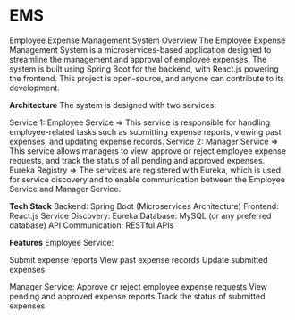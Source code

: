 # EMS
Employee Expense Management System
Overview
The Employee Expense Management System is a microservices-based application designed to streamline the management and approval of employee expenses. The system is built using Spring Boot for the backend, with React.js powering the frontend. This project is open-source, and anyone can contribute to its development.

**Architecture**
The system is designed with two services:

Service 1: Employee Service
=> This service is responsible for handling employee-related tasks such as submitting expense reports, viewing past expenses, and updating expense records.
Service 2: Manager Service
=> This service allows managers to view, approve or reject employee expense requests, and track the status of all pending and approved expenses.
Eureka Registry
=> The services are registered with Eureka, which is used for service discovery and to enable communication between the Employee Service and Manager Service.

**Tech Stack**
Backend: Spring Boot (Microservices Architecture)
Frontend: React.js
Service Discovery: Eureka
Database: MySQL (or any preferred database)
API Communication: RESTful APIs

**Features**
Employee Service:

Submit expense reports
View past expense records
Update submitted expenses

Manager Service:
Approve or reject employee expense requests
View pending and approved expense reports
Track the status of submitted expenses


 
 
